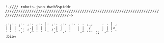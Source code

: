 <!DOCTYPE Markdown/3/web>
`!-//// robots.json
#web3spiddr ///////////////////////////////////////////////////////////////////////////////////////////////////->`

```                  .                             .   
,-,-. ,-. ,-. ,-. |- ,-. ,-. ,-. . . ,_,    . . | ,
| | | `-. ,-| | | |  ,-| |   |   | |  /     | | |<  
' ' ' `-' `-^ ' ' `' `-^ `-' '   `-^ '"' :; `-^ ' `
:bio☣
```
